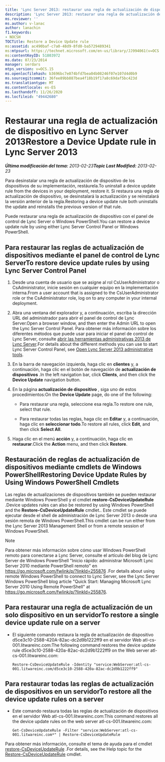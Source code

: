 ```yaml
---
title: 'Lync Server 2013: restaurar una regla de actualización de dispositivo'
description: 'Lync Server 2013: restaurar una regla de actualización de dispositivo.'
ms.reviewer: ''
ms.author: v-lanac
author: lanachin
f1.keywords:
- NOCSH
TOCTitle: Restore a Device Update rule
ms:assetid: ac490baf-c7a0-48d9-8fd0-ba5729489341
ms:mtpsurl: https://technet.microsoft.com/en-us/library/JJ994061(v=OCS.15)
ms:contentKeyID: 51803972
ms.date: 07/23/2014
manager: serdars
mtps_version: v=OCS.15
ms.openlocfilehash: b3696bc7e074bfd7bea04b08246f07e107d4d0b9
ms.sourcegitcommit: 36fee89bb887bea4f18b19f17a8c69daf5bc423d
ms.translationtype: MT
ms.contentlocale: es-ES
ms.lasthandoff: 11/26/2020
ms.locfileid: "49442680"
---
```

# <a name="restore-a-device-update-rule-in-lync-server-2013"></a><span data-ttu-id="24291-103">Restaurar una regla de actualización de dispositivo en Lync Server 2013</span><span class="sxs-lookup"><span data-stu-id="24291-103">Restore a Device Update rule in Lync Server 2013</span></span>

<div data-xmlns="http://www.w3.org/1999/xhtml">

<div class="topic" data-xmlns="http://www.w3.org/1999/xhtml" data-msxsl="urn:schemas-microsoft-com:xslt" data-cs="https://msdn.microsoft.com/">

<div data-asp="https://msdn2.microsoft.com/asp">



</div>

<div id="mainSection">

<div id="mainBody"><span data-ttu-id="24291-104">

<span> </span></span><span class="sxs-lookup"><span data-stu-id="24291-104">

<span> </span></span></span>

<span data-ttu-id="24291-105">_**Última modificación del tema:** 2013-02-23_</span><span class="sxs-lookup"><span data-stu-id="24291-105">_**Topic Last Modified:** 2013-02-23_</span></span>

<span data-ttu-id="24291-106">Para desinstalar una regla de actualización de dispositivo de los dispositivos de su implementación, restáurela.</span><span class="sxs-lookup"><span data-stu-id="24291-106">To uninstall a device update rule from the devices in your deployment, restore it.</span></span> <span data-ttu-id="24291-107">Si restaura una regla de actualización de dispositivo, se desinstalará la actualización y se reinstalará la versión anterior de la regla.</span><span class="sxs-lookup"><span data-stu-id="24291-107">Restoring a device update rule both uninstalls the update and reinstalls the previous version of that rule.</span></span>

<span data-ttu-id="24291-108">Puede restaurar una regla de actualización de dispositivo con el panel de control de Lync Server o Windows PowerShell.</span><span class="sxs-lookup"><span data-stu-id="24291-108">You can restore a device update rule by using either Lync Server Control Panel or Windows PowerShell.</span></span>

<div>

## <a name="to-restore-device-update-rules-by-using-lync-server-control-panel"></a><span data-ttu-id="24291-109">Para restaurar las reglas de actualización de dispositivos mediante el panel de control de Lync Server</span><span class="sxs-lookup"><span data-stu-id="24291-109">To restore device update rules by using Lync Server Control Panel</span></span>

1.  <span data-ttu-id="24291-110">Desde una cuenta de usuario que se asigne al rol CsUserAdministrator o CsAdministrator, inicie sesión en cualquier equipo en la implementación interna.</span><span class="sxs-lookup"><span data-stu-id="24291-110">From a user account that is assigned to the CsUserAdministrator role or the CsAdministrator role, log on to any computer in your internal deployment.</span></span>

2.  <span data-ttu-id="24291-111">Abra una ventana del explorador y, a continuación, escriba la dirección URL del administrador para abrir el panel de control de Lync Server.</span><span class="sxs-lookup"><span data-stu-id="24291-111">Open a browser window, and then enter the Admin URL to open the Lync Server Control Panel.</span></span> <span data-ttu-id="24291-112">Para obtener más información sobre los diferentes métodos que puede usar para iniciar el panel de control de Lync Server, consulte [abrir las herramientas administrativas 2013 de Lync Server](lync-server-2013-open-lync-server-administrative-tools.md).</span><span class="sxs-lookup"><span data-stu-id="24291-112">For details about the different methods you can use to start Lync Server Control Panel, see [Open Lync Server 2013 administrative tools](lync-server-2013-open-lync-server-administrative-tools.md).</span></span>

3.  <span data-ttu-id="24291-113">En la barra de navegación izquierda, haga clic en **clientes** y, a continuación, haga clic en el botón de navegación de **actualización de dispositivos** .</span><span class="sxs-lookup"><span data-stu-id="24291-113">In the left navigation bar, click **Clients**, and then click the **Device Update** navigation button.</span></span>

4.  <span data-ttu-id="24291-114">En la página **actualización de dispositivo** , siga uno de estos procedimientos:</span><span class="sxs-lookup"><span data-stu-id="24291-114">On the **Device Update** page, do one of the following:</span></span>
    
      - <span data-ttu-id="24291-115">Para restaurar una regla, seleccione esa regla.</span><span class="sxs-lookup"><span data-stu-id="24291-115">To restore one rule, select that rule.</span></span>
    
      - <span data-ttu-id="24291-116">Para restaurar todas las reglas, haga clic en **Editar** y, a continuación, haga clic en **seleccionar todo**.</span><span class="sxs-lookup"><span data-stu-id="24291-116">To restore all rules, click **Edit**, and then click **Select All**.</span></span>

5.  <span data-ttu-id="24291-117">Haga clic en el menú **acción** y, a continuación, haga clic en **restaurar**.</span><span class="sxs-lookup"><span data-stu-id="24291-117">Click the **Action** menu, and then click **Restore**.</span></span>

</div>

<div>

## <a name="restoring-device-update-rules-by-using-windows-powershell-cmdlets"></a><span data-ttu-id="24291-118">Restauración de reglas de actualización de dispositivos mediante cmdlets de Windows PowerShell</span><span class="sxs-lookup"><span data-stu-id="24291-118">Restoring Device Update Rules by Using Windows PowerShell Cmdlets</span></span>

<span data-ttu-id="24291-119">Las reglas de actualizaciones de dispositivos también se pueden restaurar mediante Windows PowerShell y el cmdlet **restore-CsDeviceUpdateRule** .</span><span class="sxs-lookup"><span data-stu-id="24291-119">Device updates rules can also be restored by using Windows PowerShell and the **Restore-CsDeviceUpdateRule** cmdlet..</span></span> <span data-ttu-id="24291-120">Este cmdlet se puede ejecutar desde el shell de administración de Lync Server 2013 o desde una sesión remota de Windows PowerShell.</span><span class="sxs-lookup"><span data-stu-id="24291-120">This cmdlet can be run either from the Lync Server 2013 Management Shell or from a remote session of Windows PowerShell.</span></span>

<div>


> [!NOTE]  
> <span data-ttu-id="24291-121">Para obtener más información sobre cómo usar Windows PowerShell remoto para conectarse a Lync Server, consulte el artículo del blog de Lync Server de Windows PowerShell "Inicio rápido: administrar Microsoft Lync Server 2010 mediante PowerShell remoto" en <A href="https://go.microsoft.com/fwlink/p/?linkid=255876">https://go.microsoft.com/fwlink/p/?linkId=255876</A> .</span><span class="sxs-lookup"><span data-stu-id="24291-121">For details about using remote Windows PowerShell to connect to Lync Server, see the Lync Server Windows PowerShell blog article "Quick Start: Managing Microsoft Lync Server 2010 Using Remote PowerShell" at <A href="https://go.microsoft.com/fwlink/p/?linkid=255876">https://go.microsoft.com/fwlink/p/?linkId=255876</A>.</span></span>



</div>

<div>

## <a name="to-restore-a-single-device-update-rule-on-a-server"></a><span data-ttu-id="24291-122">Para restaurar una regla de actualización de un solo dispositivo en un servidor</span><span class="sxs-lookup"><span data-stu-id="24291-122">To restore a single device update rule on a server</span></span>

  - <span data-ttu-id="24291-123">El siguiente comando restaura la regla de actualización de dispositivo d5ce3c10-2588-420A-82ac-dc2d9b1222ff9 en el servidor Web atl-cs-001.litwareinc.com:</span><span class="sxs-lookup"><span data-stu-id="24291-123">The following command restores the device update rule d5ce3c10-2588-420a-82ac-dc2d9b1222ff9 on the Web server atl-cs-001.litwareinc.com:</span></span>
    
        Restore-CsDeviceUpdateRule -Identity "service:WebServer:atl-cs-001.litwareinc.com/d5ce3c10-2588-420a-82ac-dc2d9b1222ff9"

</div>

<div>

## <a name="to-restore-all-the-device-update-rules-on-a-server"></a><span data-ttu-id="24291-124">Para restaurar todas las reglas de actualización de dispositivos en un servidor</span><span class="sxs-lookup"><span data-stu-id="24291-124">To restore all the device update rules on a server</span></span>

  - <span data-ttu-id="24291-125">Este comando restaura todas las reglas de actualización de dispositivos en el servidor Web atl-cs-001.litwareinc.com:</span><span class="sxs-lookup"><span data-stu-id="24291-125">This command restores all the device update rules on the web server atl-cs-001.litwareinc.com:</span></span>
    
        Get-CsDeviceUpdateRule -Filter "service:WebServer:atl-cs-001.litwareinc.com*" | Restore-CsDeviceUpdateRule

</div>

<span data-ttu-id="24291-126">Para obtener más información, consulte el tema de ayuda para el cmdlet [restore-CsDeviceUpdateRule](https://docs.microsoft.com/powershell/module/skype/Restore-CsDeviceUpdateRule) .</span><span class="sxs-lookup"><span data-stu-id="24291-126">For details, see the Help topic for the [Restore-CsDeviceUpdateRule](https://docs.microsoft.com/powershell/module/skype/Restore-CsDeviceUpdateRule) cmdlet.</span></span>

<span data-ttu-id="24291-127"></div>

</div>

<span> </span>

</div>

</div>

</span><span class="sxs-lookup"><span data-stu-id="24291-127"></div>

</div>

<span> </span>

</div>

</div>

</span></span></div>

